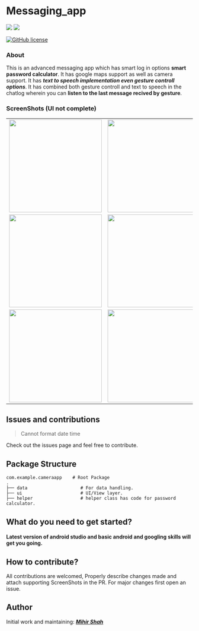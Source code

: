 # Messaging_app
<p>
<img src="https://img.shields.io/badge/Android-3DDC84?style=for-the-badge&logo=android&logoColor=white"/>
<img src="https://img.shields.io/badge/Kotlin-0095D5?&style=for-the-badge&logo=kotlin&logoColor=white"/>

  [![GitHub license](https://img.shields.io/badge/License-MIT-blue.svg)](LICENSE)
</p>

### About

This is an advanced messaging app which has smart log in options **smart password calculator**. It has google maps support as well as camera support.
It has ***text to speech implementation even gesture controll options***.
It has combined both gesture controll and text to speech in the chatlog wherein you can **listen to the last message recived by gesture**.

### ScreenShots (UI not complete)
<table>
  <tr>
    <td><img src="https://user-images.githubusercontent.com/66465511/150848644-4571c8d7-26cb-4b88-97c3-b08f6947393f.jpg" width=250>
    <td><img src="https://user-images.githubusercontent.com/66465511/155102762-16aa842b-728b-4b6c-991f-438e66956f6f.jpg" width=250>
    <td><img src="https://user-images.githubusercontent.com/66465511/155102784-b87c3a3c-ffd0-4dd7-b316-664eb354420f.jpg" width=250>
  <tr>
    <td><img src="https://user-images.githubusercontent.com/66465511/155100541-4c522366-3f55-4ccd-815d-ed3d615dd1c7.jpg" width=250>
    <td><img src="https://user-images.githubusercontent.com/66465511/155101539-82f8d640-33e8-4106-81ca-19165d4e55d2.jpg" width=250>
    <td><img src="https://user-images.githubusercontent.com/66465511/155101557-554b795e-aa4d-4874-8bea-57ded9ab11aa.jpg" width=250>
  <tr>
    <td><img src="https://user-images.githubusercontent.com/66465511/155101571-11a2363a-2f34-458b-9beb-d6012efa83df.jpg" width=250>
    <td><img src="https://user-images.githubusercontent.com/66465511/155101589-01967cbf-c84a-4e8b-be0c-162d3b70ae97.jpg" width=250>
</table>
      
## Issues and contributions

> Cannot format date time

Check out the issues page and feel free to contribute.

## Package Structure
    
    com.example.cameraapp    # Root Package
    .
    ├── data                    # For data handling.
    ├── ui                      # UI/View layer.
    ├── helper                  # helper class has code for password calculator.
      
## What do you need to get started?
#### Latest version of android studio and basic android and googling skills will get you going.

## How to contribute?
All contributions are welcomed, Properly describe changes made and attach supporting ScreenShots in the PR. For major changes first open an issue.

## Author
Initial work and maintaining: <a href="https://github.com/Miihir79">***Mihir Shah***</a> <br>
